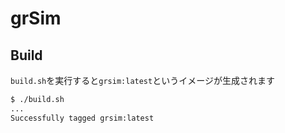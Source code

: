 
# grSim

## Build

`build.sh`を実行すると`grsim:latest`というイメージが生成されます

```sh
$ ./build.sh
...
Successfully tagged grsim:latest
```
